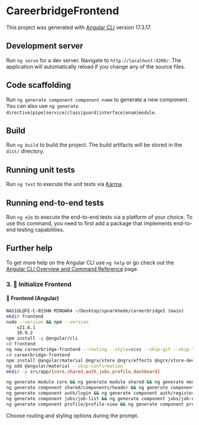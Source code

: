 # CareerbridgeFrontend

This project was generated with [Angular CLI](https://github.com/angular/angular-cli) version 17.3.17.

## Development server

Run `ng serve` for a dev server. Navigate to `http://localhost:4200/`. The application will automatically reload if you change any of the source files.

## Code scaffolding

Run `ng generate component component-name` to generate a new component. You can also use `ng generate directive|pipe|service|class|guard|interface|enum|module`.

## Build

Run `ng build` to build the project. The build artifacts will be stored in the `dist/` directory.

## Running unit tests

Run `ng test` to execute the unit tests via [Karma](https://karma-runner.github.io).

## Running end-to-end tests

Run `ng e2e` to execute the end-to-end tests via a platform of your choice. To use this command, you need to first add a package that implements end-to-end testing capabilities.

## Further help

To get more help on the Angular CLI use `ng help` or go check out the [Angular CLI Overview and Command Reference](https://angular.io/cli) page.


### 3. 🚀 Initialize Frontend 

#### 🔧 Frontend (Angular)
```bash
NAS1UL@FE-C-015HW MINGW64 ~/Desktop/spnarkhede/careerbridge1 (main) 
mkdir frontend
node --version && npm --version
    v21.6.1
    10.9.2
npm install -g @angular/cli
cd frontend 
ng new careerbridge-frontend --routing --style=scss --skip-git --skip-tests
cd careerbridge-frontend
npm install @angular/material @ngrx/store @ngrx/effects @ngrx/store-devtools @ngrx/entity @apollo/client graphql --legacy-peer-deps
ng add @angular/material --skip-confirmation
mkdir -p src/app/{core,shared,auth,jobs,profile,dashboard}

ng generate module core && ng generate module shared && ng generate module auth --routing && ng generate module jobs --routing && ng generate module profile --routing && ng generate module dashboard --routing
ng generate component shared/components/header && ng generate component shared/components/footer && ng generate component shared/components/sidebar
ng generate component auth/login && ng generate component auth/register && ng generate component auth/forgot-password
ng generate component jobs/job-list && ng generate component jobs/job-detail && ng generate component jobs/job-apply
ng generate component profile/profile-view && ng generate component profile/profile-edit && ng generate component dashboard/dashboard-home
```

Choose routing and styling options during the prompt.